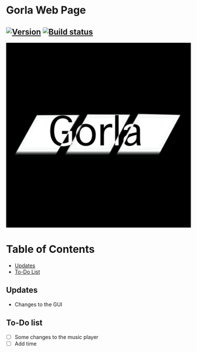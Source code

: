 # Gorla Web Page
## [![Version](https://img.shields.io/badge/version-2.1.9-blue)](https://lipe993.github.io) [![Build status](https://ci.appveyor.com/api/projects/status/w030o09thupfi2cc?svg=true)](https://ci.appveyor.com/project/lipe993/gorla-webpage)
[![My logo](./css/gorla.png)](https://lipe993.github.com/Gorla_WebPage)
# Table of Contents
 - [Updates](#updates)
 - [To-Do List](#to-do-list)

## Updates
- Changes to the GUI

## To-Do list
- [ ] Some changes to the music player
 - [ ] Add time